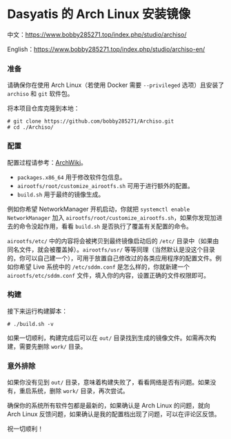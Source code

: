 # Dasyatis 的 Arch Linux 安装镜像

中文：https://www.bobby285271.top/index.php/studio/archiso/

English：https://www.bobby285271.top/index.php/studio/archiso-en/

### 准备

请确保你在使用 Arch Linux（若使用 Docker 需要 `--privileged` 选项）且安装了 `archiso` 和 `git` 软件包。

将本项目仓库克隆到本地：
```plain
# git clone https://github.com/bobby285271/Archiso.git
# cd ./Archiso/
```

### 配置
配置过程请参考：[ArchWiki](https://wiki.archlinux.org/index.php/Archiso)。

* `packages.x86_64` 用于修改软件包信息。
* `airootfs/root/customize_airootfs.sh` 可用于进行额外的配置。
* `build.sh` 用于最终的镜像生成。

例如你希望 NetworkManager 开机启动，你就把 `systemctl enable NetworkManager` 加入 `airootfs/root/customize_airootfs.sh`，如果你发现加进去的命令没起作用，看看 `build.sh` 是否执行了覆盖有关配置的命令。

`airootfs/etc/` 中的内容将会被拷贝到最终镜像启动后的 `/etc/` 目录中（如果由同名文件，就会被覆盖掉）。`airootfs/usr/` 等等同理（当然默认是没这个目录的，你可以自己建一个），可用于放置自己修改过的各类应用程序的配置文件。例如你希望 Live 系统中的 `/etc/sddm.conf` 是怎么样的，你就新建一个 `airootfs/etc/sddm.conf` 文件，填入你的内容，设置正确的文件权限即可。

### 构建
接下来运行构建脚本：
```plain
# ./build.sh -v
```

如果一切顺利，构建完成后可以在 `out/` 目录找到生成的镜像文件。如需再次构建，需要先删除 `work/` 目录。

### 意外排除
如果你没有见到 `out/` 目录，意味着构建失败了，看看网络是否有问题。如果没有，重启系统，删除 `work/` 目录，再次尝试。

确保你的系统所有软件包都是最新的，如果确认是 Arch Linux 的问题，就向 Arch Linux 反馈问题，如果确认是我的配置档出现了问题，可以在评论区反馈。

祝一切顺利！
